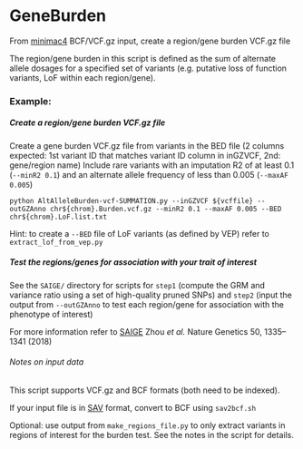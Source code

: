 # GeneBurden
From <a href="https://github.com/statgen/Minimac4">minimac4</a> BCF/VCF.gz input, create a region/gene burden VCF.gz file

The region/gene burden in this script is defined as the sum of alternate allele dosages for a specified set of variants (e.g. putative loss of function variants, LoF within each region/gene).


### Example: 

##### Create a region/gene burden VCF.gz file

Create a gene burden VCF.gz file from variants in the BED file (2 columns expected: 1st variant ID that matches variant ID column in inGZVCF, 2nd: gene/region name)
Include rare variants with an imputation R2 of at least 0.1 (`--minR2 0.1`) and an alternate allele frequency of less than 0.005 (`--maxAF 0.005`)

`python AltAlleleBurden-vcf-SUMMATION.py --inGZVCF ${vcffile} --outGZAnno chr${chrom}.Burden.vcf.gz --minR2 0.1 --maxAF 0.005 --BED chr${chrom}.LoF.list.txt`

Hint: to create a `--BED` file of LoF variants (as defined by VEP) refer to `extract_lof_from_vep.py`

##### Test the regions/genes for association with your trait of interest

See the `SAIGE/` directory for scripts for ```step1``` (compute the GRM and variance ratio using a set of high-quality pruned SNPs) and ```step2``` (input the output from `--outGZAnno` to test each region/gene for association with the phenotype of interest)

For more information refer to <a href="https://github.com/weizhouUMICH/SAIGE">SAIGE</a> Zhou _et al._ Nature Genetics 50, 1335–1341 (2018)


###### Notes on input data
This script supports VCF.gz and BCF formats (both need to be indexed).

If your input file is in <a href="https://github.com/statgen/savvy">SAV</a> format, convert to BCF using `sav2bcf.sh` 

Optional: use output from `make_regions_file.py` to only extract variants in regions of interest for the burden test. See the notes in the script for details.
